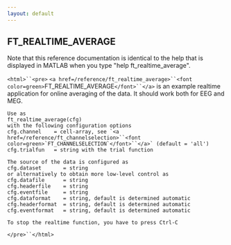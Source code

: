 ```yaml
---
layout: default
---
```


##  FT_REALTIME_AVERAGE

Note that this reference documentation is identical to the help that is displayed in MATLAB when you type "help ft_realtime_average".

`<html>``<pre>`
    `<a href=/reference/ft_realtime_average>``<font color=green>`FT_REALTIME_AVERAGE`</font>``</a>` is an example realtime application for online
    averaging of the data. It should work both for EEG and MEG.
 
    Use as
    ft_realtime_average(cfg)
    with the following configuration options
    cfg.channel    = cell-array, see `<a href=/reference/ft_channelselection>``<font color=green>`FT_CHANNELSELECTION`</font>``</a>` (default = 'all')
    cfg.trialfun   = string with the trial function
 
    The source of the data is configured as
    cfg.dataset       = string
    or alternatively to obtain more low-level control as
    cfg.datafile      = string
    cfg.headerfile    = string
    cfg.eventfile     = string
    cfg.dataformat    = string, default is determined automatic
    cfg.headerformat  = string, default is determined automatic
    cfg.eventformat   = string, default is determined automatic
 
    To stop the realtime function, you have to press Ctrl-C
`</pre>``</html>`

